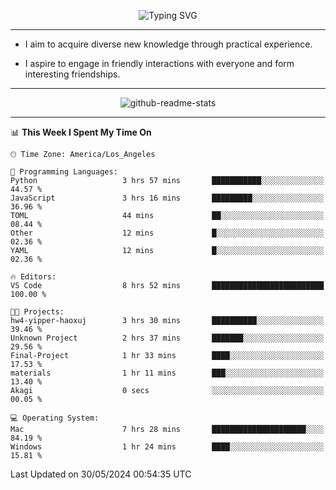 <p align="center">
  <img src="https://readme-typing-svg.demolab.com?font=Fira+Code&weight=500&size=32&duration=2500&pause=1600&center=true&vCenter=true&random=false&width=1024&height=64&lines=Hi+there+%F0%9F%91%8B;I'm+delighted+you+could+make+it+here+%F0%9F%8E%89;I'm+Harry%2C+a+college+student+still+finding+my+way" alt="Typing SVG" />
</p>


---


- I aim to acquire diverse new knowledge through practical experience.

- I aspire to engage in friendly interactions with everyone and form interesting friendships.


---


<p align="center">
  <img src="https://github-readme-stats.vercel.app/api?username=Harry-Jing&show_icons=true" alt="github-readme-stats"/>
</p>


---

<!--START_SECTION:waka-->
📊 **This Week I Spent My Time On** 

```text
🕑︎ Time Zone: America/Los_Angeles

💬 Programming Languages: 
Python                   3 hrs 57 mins       ███████████░░░░░░░░░░░░░░   44.57 % 
JavaScript               3 hrs 16 mins       █████████░░░░░░░░░░░░░░░░   36.96 % 
TOML                     44 mins             ██░░░░░░░░░░░░░░░░░░░░░░░   08.44 % 
Other                    12 mins             █░░░░░░░░░░░░░░░░░░░░░░░░   02.36 % 
YAML                     12 mins             █░░░░░░░░░░░░░░░░░░░░░░░░   02.36 % 

🔥 Editors: 
VS Code                  8 hrs 52 mins       █████████████████████████   100.00 % 

🐱‍💻 Projects: 
hw4-yipper-haoxuj        3 hrs 30 mins       ██████████░░░░░░░░░░░░░░░   39.46 % 
Unknown Project          2 hrs 37 mins       ███████░░░░░░░░░░░░░░░░░░   29.56 % 
Final-Project            1 hr 33 mins        ████░░░░░░░░░░░░░░░░░░░░░   17.53 % 
materials                1 hr 11 mins        ███░░░░░░░░░░░░░░░░░░░░░░   13.40 % 
Akagi                    0 secs              ░░░░░░░░░░░░░░░░░░░░░░░░░   00.05 % 

💻 Operating System: 
Mac                      7 hrs 28 mins       █████████████████████░░░░   84.19 % 
Windows                  1 hr 24 mins        ████░░░░░░░░░░░░░░░░░░░░░   15.81 % 
```


 Last Updated on 30/05/2024 00:54:35 UTC
<!--END_SECTION:waka-->

